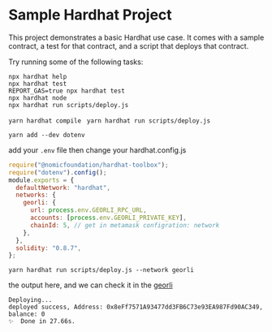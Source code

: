 # Sample Hardhat Project

This project demonstrates a basic Hardhat use case. It comes with a sample contract, a test for that contract, and a script that deploys that contract.

Try running some of the following tasks:

```shell
npx hardhat help
npx hardhat test
REPORT_GAS=true npx hardhat test
npx hardhat node
npx hardhat run scripts/deploy.js
```

`yarn hardhat compile `
`yarn hardhat run scripts/deploy.js `

`yarn add --dev dotenv `

add your `.env` file then change your hardhat.config.js

```js
require("@nomicfoundation/hardhat-toolbox");
require("dotenv").config();
module.exports = {
  defaultNetwork: "hardhat",
  networks: {
    georli: {
      url: process.env.GEORLI_RPC_URL,
      accounts: [process.env.GEORLI_PRIVATE_KEY],
      chainId: 5, // get in metamask configration: network
    },
  },
  solidity: "0.8.7",
};
```

`yarn hardhat run scripts/deploy.js --network georli`

the output here, and we can check it in the [georli](https://goerli.etherscan.io/address/0x77CF15056FE1D08c3B2e4397d39c21e9c16fdf53)

```
Deploying...
deployed success, Address: 0x8eFf7571A93477dd3FB6C73e93EA987Fd90AC349, balance: 0
✨  Done in 27.66s.
```
